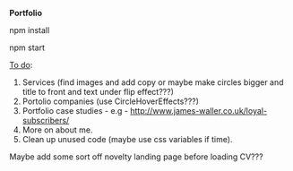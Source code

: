 <strong>Portfolio</strong>


npm install


npm start


<u>To do</u>:

1. Services (find images and add copy or maybe make circles bigger and title to front and text under flip effect???)
2. Portolio companies (use CircleHoverEffects???)
3. Portfolio case studies - e.g - http://www.james-waller.co.uk/loyal-subscribers/
4. More on about me.
5. Clean up unused code (maybe use css variables if time).

Maybe add some sort off novelty landing page before loading CV???
